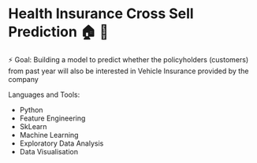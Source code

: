 # Health Insurance Cross Sell Prediction 🏠 🏥
⚡ Goal: Building a model to predict whether the policyholders (customers) from past year will also be interested in Vehicle Insurance provided by the company


Languages and Tools:
* Python
* Feature Engineering
* SkLearn
* Machine Learning
* Exploratory Data Analysis
* Data Visualisation
